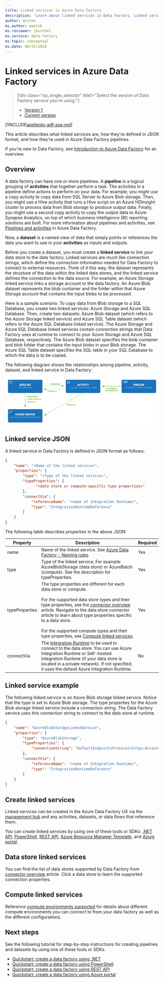 ```yaml
---
title: Linked services in Azure Data Factory 
description: 'Learn about linked services in Data Factory. Linked services link compute/data stores to data factory.'
author: dcstwh
ms.author: weetok
ms.reviewer: jburchel
ms.service: data-factory
ms.topic: conceptual
ms.date: 08/21/2020
---
```


# Linked services in Azure Data Factory

> [!div class="op_single_selector" title1="Select the version of Data Factory service you're using:"]
> * [Version 1](v1/data-factory-create-datasets.md)
> * [Current version](concepts-linked-services.md)

[!INCLUDE[appliesto-adf-asa-md](includes/appliesto-adf-asa-md.md)]

This article describes what linked services are, how they're defined in JSON format, and how they're used in Azure Data Factory pipelines.

If you're new to Data Factory, see [Introduction to Azure Data Factory](introduction.md) for an overview.

## Overview

A data factory can have one or more pipelines. A **pipeline** is a logical grouping of **activities** that together perform a task. The activities in a pipeline define actions to perform on your data. For example, you might use a copy activity to copy data from SQL Server to Azure Blob storage. Then, you might use a Hive activity that runs a Hive script on an Azure HDInsight cluster to process data from Blob storage to produce output data. Finally, you might use a second copy activity to copy the output data to Azure Synapse Analytics, on top of which business intelligence (BI) reporting solutions are built. For more information about pipelines and activities, see [Pipelines and activities](concepts-pipelines-activities.md) in Azure Data Factory.

Now, a **dataset** is a named view of data that simply points or references the data you want to use in your **activities** as inputs and outputs.

Before you create a dataset, you must create a **linked service** to link your data store to the data factory. Linked services are much like connection strings, which define the connection information needed for Data Factory to connect to external resources. Think of it this way; the dataset represents the structure of the data within the linked data stores, and the linked service defines the connection to the data source. For example, an Azure Storage linked service links a storage account to the data factory. An Azure Blob dataset represents the blob container and the folder within that Azure Storage account that contains the input blobs to be processed.

Here is a sample scenario. To copy data from Blob storage to a SQL Database, you create two linked services: Azure Storage and Azure SQL Database. Then, create two datasets: Azure Blob dataset (which refers to the Azure Storage linked service) and Azure SQL Table dataset (which refers to the Azure SQL Database linked service). The Azure Storage and Azure SQL Database linked services contain connection strings that Data Factory uses at runtime to connect to your Azure Storage and Azure SQL Database, respectively. The Azure Blob dataset specifies the blob container and blob folder that contains the input blobs in your Blob storage. The Azure SQL Table dataset specifies the SQL table in your SQL Database to which the data is to be copied.

The following diagram shows the relationships among pipeline, activity, dataset, and linked service in Data Factory:

![Relationship between pipeline, activity, dataset, linked services](media/concepts-datasets-linked-services/relationship-between-data-factory-entities.png)

## Linked service JSON

A linked service in Data Factory is defined in JSON format as follows:

```json
{
    "name": "<Name of the linked service>",
    "properties": {
        "type": "<Type of the linked service>",
        "typeProperties": {
              "<data store or compute-specific type properties>"
        },
        "connectVia": {
            "referenceName": "<name of Integration Runtime>",
            "type": "IntegrationRuntimeReference"
        }
    }
}
```

The following table describes properties in the above JSON:

Property | Description | Required |
-------- | ----------- | -------- |
name | Name of the linked service. See [Azure Data Factory - Naming rules](naming-rules.md). |  Yes |
type | Type of the linked service. For example: AzureBlobStorage (data store) or AzureBatch (compute). See the description for typeProperties. | Yes |
typeProperties | The type properties are different for each data store or compute. <br/><br/> For the supported data store types and their type properties, see the [connector overview](copy-activity-overview.md#supported-data-stores-and-formats) article. Navigate to the data store connector article to learn about type properties specific to a data store. <br/><br/> For the supported compute types and their type properties, see [Compute linked services](compute-linked-services.md). | Yes |
connectVia | The [Integration Runtime](concepts-integration-runtime.md) to be used to connect to the data store. You can use Azure Integration Runtime or Self-hosted Integration Runtime (if your data store is located in a private network). If not specified, it uses the default Azure Integration Runtime. | No

## Linked service example

The following linked service is an Azure Blob storage linked service. Notice that the type is set to Azure Blob storage. The type properties for the Azure Blob storage linked service include a connection string. The Data Factory service uses this connection string to connect to the data store at runtime.

```json
{
    "name": "AzureBlobStorageLinkedService",
    "properties": {
        "type": "AzureBlobStorage",
        "typeProperties": {
            "connectionString": "DefaultEndpointsProtocol=https;AccountName=<accountname>;AccountKey=<accountkey>"
        },
        "connectVia": {
            "referenceName": "<name of Integration Runtime>",
            "type": "IntegrationRuntimeReference"
        }
    }
}
```

## Create linked services

Linked services can be created in the Azure Data Factory UX via the [management hub](author-management-hub.md) and any activities, datasets, or data flows that reference them.

You can create linked services by using one of these tools or SDKs: [.NET API](quickstart-create-data-factory-dot-net.md), [PowerShell](quickstart-create-data-factory-powershell.md), [REST API](quickstart-create-data-factory-rest-api.md), [Azure Resource Manager Template](quickstart-create-data-factory-resource-manager-template.md), and [Azure portal](quickstart-create-data-factory-portal.md).


## Data store linked services

You can find the list of data stores supported by Data Factory from [connector overview](copy-activity-overview.md#supported-data-stores-and-formats) article. Click a data store to learn the supported connection properties.

## Compute linked services

Reference [compute environments supported](compute-linked-services.md) for details about different compute environments you can connect to from your data factory as well as the different configurations.

## Next steps

See the following tutorial for step-by-step instructions for creating pipelines and datasets by using one of these tools or SDKs.

- [Quickstart: create a data factory using .NET](quickstart-create-data-factory-dot-net.md)
- [Quickstart: create a data factory using PowerShell](quickstart-create-data-factory-powershell.md)
- [Quickstart: create a data factory using REST API](quickstart-create-data-factory-rest-api.md)
- [Quickstart: create a data factory using Azure portal](quickstart-create-data-factory-portal.md)
